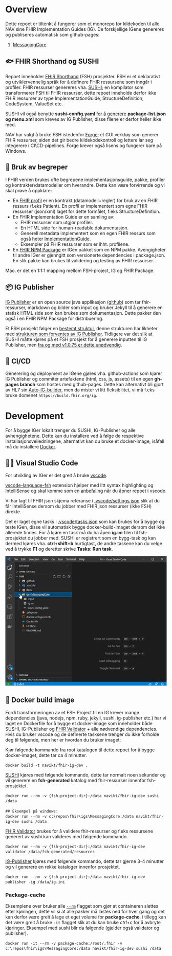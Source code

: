 # Overview
Dette repoet er tiltenkt å fungerer som et monorepo for kildekoden til alle NAV sine FHIR Implementation Guides (IG).
De forskjellige IGene genereres og publiseres automatisk som github-pages:
1. [MessagingCore](https://navikt.github.io/fhir/igs/MessagingCore/)

## 🐟 FHIR Shorthand og SUSHI
Repoet inneholder [FHIR Shorthand](https://fshschool.org/) (FSH) prosjekter. FSH er et deklarativt og utviklervennelig språk for å definere FHIR ressursene som inngår i profiler. FHIR ressurser genereres vha. [SUSHI](https://github.com/FHIR/sushi); en kompilator som transformerer FSH til FHIR ressurser, dette repoet inneholde derfor ikke FHIR ressurser av type ImplementationGuide, StructureDefinition, CodeSystem, ValueSet etc.

SUSHI vil også benytte **sushi-config.yaml** [for å generere](http://build.fhir.org/ig/HL7/fhir-shorthand/branches/beta/sushi.html#configuration-file) **package-list.json og menu.xml** som kreves av IG Publisher, disse filene er derfor heller ikke med.

NAV har valgt å bruke FSH istedenfor [Forge](https://fire.ly/products/forge/); et GUI verktøy som generer FHIR ressurser, siden det gir bedre kildekodekontroll og lettere lar seg integerere i CI\CD-pipelines. Forge krever også lisens og fungerer bare på Windows.

## 📙 Bruk av begreper
I FHIR verden brukes ofte begrepene implementasjonsguide, pakke, profiler og kontrakter\datamodeller om hverandre. Dette kan være forvirrende og vi skal prøve å oppklare:

* En [FHIR profil](https://www.hl7.org/fhir/profiling.html) er en kontrakt (datamodell+regler) for bruk av en FHIR ressurs (f.eks Patient). En profil er implementert som egne FHIR ressurser (json/xml) laget for dette formålet, f.eks StructureDefinition.
* En FHIR Implementation Guide er en samling av:
    * FHIR ressurser som utgjør profiler.
    * En HTML side for human-readable dokumentasjon.
    * Generell metadata implementert som en egen FHIR ressurs som også heter [ImplementationGuide](https://www.hl7.org/fhir/implementationguide.html).
    * Eksempler på FHIR ressurser som er ihht. profilene.
* En [FHIR NPM Package](https://registry.fhir.org/learn) er IGen pakket som en NPM pakke. Avengigheter til andre IGer er gjenngitt som versionerte dependencies i package.json. En slik pakke kan brukes til validering og testing av FHIR ressurser.

Mao. er det en 1:1:1 mapping mellom FSH-project, IG og FHIR Package.

## 📦 IG Publisher
[IG Publisher](https://confluence.hl7.org/display/FHIR/IG+Publisher+Documentation) er en open source java applikasjon ([github](https://github.com/HL7/fhir-ig-publisher)) som tar fhir-ressurser, markdown og bilder som input og bruker Jekyll til å generere en statisk HTML side som kan brukes som dokumentasjon. Dette pakker den også i en FHIR NPM Package for distribuering.

Et FSH prosjekt følger en [bestemt struktur](https://fshschool.org/docs/sushi/project/), denne strukturen har likheter med [strukturen som forventes av IG Publisher](https://build.fhir.org/ig/FHIR/ig-guidance/using-templates.html). Tidligere var det slik at SUSHI måtte kjøres på et FSH prosjekt for å generere inputten til IG Publisher, men [fra og med v1.0.75 er dette unødvendig](http://build.fhir.org/ig/HL7/fhir-shorthand/branches/beta/sushi.html#ig-publisher-integration-autobuild-configuration).

## 🚀 CI/CD
Generering og deployment av IGene gjøres vha. github-actions som kjører IG Publisher og commiter artefaktene (html, css, js, assets) til en egen **gh-pages branch** som hostes med github-pages. Dette kan alternativt bli gjort av HL7 sin [Auto-IG-builder](https://github.com/FHIR/auto-ig-builder), men da mister vi litt fleksibilitet, vi må f.eks bruke domenet `https://build.fhir.org/ig`.

# Development
For å bygge IGer lokalt trenger du SUSHI, IG-Publisher og alle avhengighetene. Dette kan du installere ved å følge de respektive installasjonsveiledningene, alternativt kan du bruke et docker-image, isåfall må du installere [Docker](https://docs.docker.com/get-docker/).

## 👨‍💻 Visual Studio Code
For utvikling av IGer er det greit å bruke [vscode](https://code.visualstudio.com/).

[vscode-language-fsh](https://marketplace.visualstudio.com/items?itemName=kmahalingam.vscode-language-fsh) extension hjelper med litt syntax highlighting og IntelliSense og skal komme som en [anbefaling](.vscode/extensions.json) når du åpner repoet i vscode.

Vi har lagt til FHIR json skjema referanse i [.vscode/settings.json](.vscode/settings.json) slik at du får IntelliSense dersom du jobber med FHIR json ressurser (ikke FSH) direkte.

Det er laget egne tasks i [.vscode/tasks.json](.vscode/tasks.json) som kan brukes for å bygge og teste IGen, disse vil automatisk bygge docker-build-imaget dersom det ikke allerede finnes. For å kjøre en task må du ha åpen **ig.ini** filen til fsh-prosjektet du jobber med. SUSHI er registrert som en bygg-task og kan dermed kjøres vha. **ctrl+shift+b** hurtigtast, de andre taskene kan du velge ved å trykke **F1** og deretter skrive **Tasks: Run task**.

![how to run tasks gif](docs/run-task.gif)

## 🐋 Docker build image
Fordi transformeringen av et FSH Project til en IG krever mange dependencies (java, nodejs, npm, ruby, jekyll, sushi, ig-publisher etc.) har vi laget en Dockerfile for å bygge et docker-image som inneholder både SUSHI, IG-Publisher og [FHIR Validator](https://confluence.hl7.org/display/FHIR/Using+the+FHIR+Validator) + alle nødvendige dependencies. 
Hvis du bruker vscode og de definerte tasksene trenger du ikke forholde deg til følgende, men her er hvordan du bruker imaget:

Kjør følgende kommando fra root katalogen til dette repoet for å bygge docker-imaget, dette tar ca 4 minutter.
```
docker build -t navikt/fhir-ig-dev .
```

[SUSHI](https://fshschool.org/docs/sushi/running/#running-sushi) kjøres med følgende kommando, dette tar normalt noen sekunder og vil generere en **fsh-generated** katalog med fhir-ressurser innenfor fsh-prosjektet.
```
docker run --rm -v {fsh-project-dir}:/data navikt/fhir-ig-dev sushi /data

## Eksempel på windows:
docker run --rm -v c:\repos\fhir\igs\MessagingCore:/data navikt/fhir-ig-dev sushi /data
```

[FHIR Validator](https://confluence.hl7.org/display/FHIR/Using+the+FHIR+Validator#UsingtheFHIRValidator-Runningthevalidator) brukes for å validere fhir-ressurser og f.eks ressursene generert av sushi kan valideres med følgende kommando.
```
docker run --rm -v {fsh-project-dir}:/data navikt/fhir-ig-dev validator /data/fsh-generated/resources
```

[IG-Publisher](https://wiki.hl7.org/IG_Publisher_Documentation#Running_in_command_line_mode) kjøres med følgende kommando, dette tar gjerne 3-4 minutter og vil generere en rekke kataloger innenfor prosjektet.
```
docker run --rm -v {fsh-project-dir}:/data navikt/fhir-ig-dev publisher -ig /data/ig.ini
```

### Package-cache
Eksemplene over bruker alle [`--rm`](https://docs.docker.com/engine/reference/run/#clean-up---rm) flagget som gjør at containeren slettes etter kjøringen, dette vil si at alle pakker må lastes ned for hver gang og det kan derfor være greit å lage et eget volume for **package-cache**, i tillegg kan det være greit å bruke `-it` flagget slik at du kan bruke *ctrl+c* for å avbryte kjøringer. Eksempel med sushi blir da følgende (gjelder også validator og publisher).
```
docker run -it --rm -v package-cache:/root/.fhir -v c:\repos\fhir\igs\MessagingCore:/data navikt/fhir-ig-dev sushi /data
```